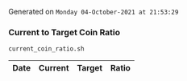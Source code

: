 Generated on `Monday 04-October-2021 at 21:53:29`

### Current to Target Coin Ratio
`current_coin_ratio.sh`

Date|Current|Target|Ratio
---|---|---|---
